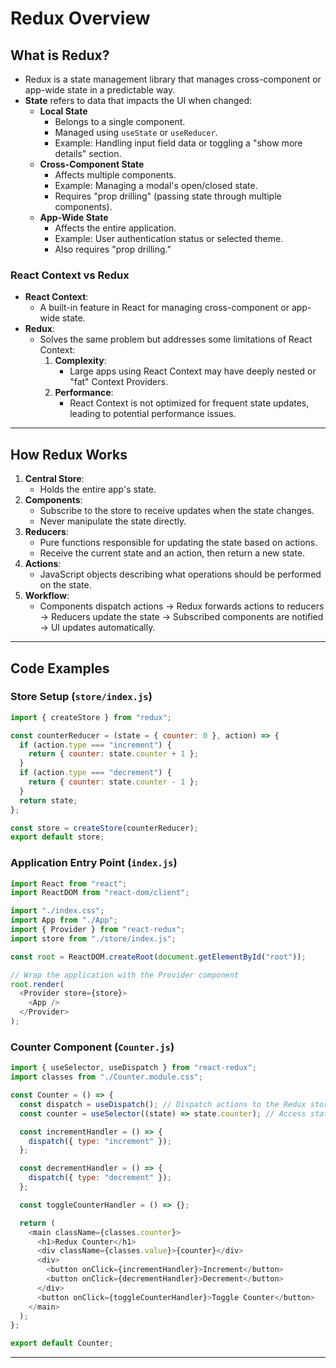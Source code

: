 # **Redux Overview**

## **What is Redux?**
- Redux is a state management library that manages cross-component or app-wide state in a predictable way.
- **State** refers to data that impacts the UI when changed:
  - **Local State**
    - Belongs to a single component.
    - Managed using `useState` or `useReducer`.
    - Example: Handling input field data or toggling a "show more details" section.
  - **Cross-Component State**
    - Affects multiple components.
    - Example: Managing a modal's open/closed state.
    - Requires "prop drilling" (passing state through multiple components).
  - **App-Wide State**
    - Affects the entire application.
    - Example: User authentication status or selected theme.
    - Also requires "prop drilling."

### **React Context vs Redux**
- **React Context**:
  - A built-in feature in React for managing cross-component or app-wide state.
- **Redux**:
  - Solves the same problem but addresses some limitations of React Context:
    1. **Complexity**:
       - Large apps using React Context may have deeply nested or "fat" Context Providers.
    2. **Performance**:
       - React Context is not optimized for frequent state updates, leading to potential performance issues.

---

## **How Redux Works**
1. **Central Store**:
   - Holds the entire app's state.
2. **Components**:
   - Subscribe to the store to receive updates when the state changes.
   - Never manipulate the state directly.
3. **Reducers**:
   - Pure functions responsible for updating the state based on actions.
   - Receive the current state and an action, then return a new state.
4. **Actions**:
   - JavaScript objects describing what operations should be performed on the state.
5. **Workflow**:
   - Components dispatch actions → Redux forwards actions to reducers → Reducers update the state → Subscribed components are notified → UI updates automatically.

---

## **Code Examples**

### **Store Setup (`store/index.js`)**
```javascript
import { createStore } from "redux";

const counterReducer = (state = { counter: 0 }, action) => {
  if (action.type === "increment") {
    return { counter: state.counter + 1 };
  }
  if (action.type === "decrement") {
    return { counter: state.counter - 1 };
  }
  return state;
};

const store = createStore(counterReducer);
export default store;
```

### **Application Entry Point (`index.js`)**
```javascript
import React from "react";
import ReactDOM from "react-dom/client";

import "./index.css";
import App from "./App";
import { Provider } from "react-redux";
import store from "./store/index.js";

const root = ReactDOM.createRoot(document.getElementById("root"));

// Wrap the application with the Provider component
root.render(
  <Provider store={store}>
    <App />
  </Provider>
);
```

### **Counter Component (`Counter.js`)**
```javascript
import { useSelector, useDispatch } from "react-redux";
import classes from "./Counter.module.css";

const Counter = () => {
  const dispatch = useDispatch(); // Dispatch actions to the Redux store
  const counter = useSelector((state) => state.counter); // Access state from the Redux store

  const incrementHandler = () => {
    dispatch({ type: "increment" });
  };

  const decrementHandler = () => {
    dispatch({ type: "decrement" });
  };

  const toggleCounterHandler = () => {};

  return (
    <main className={classes.counter}>
      <h1>Redux Counter</h1>
      <div className={classes.value}>{counter}</div>
      <div>
        <button onClick={incrementHandler}>Increment</button>
        <button onClick={decrementHandler}>Decrement</button>
      </div>
      <button onClick={toggleCounterHandler}>Toggle Counter</button>
    </main>
  );
};

export default Counter;
```

---

